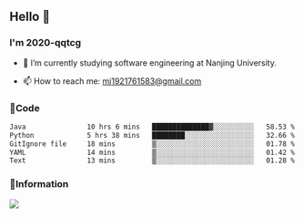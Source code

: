 ## Hello 👋


### I'm 2020-qqtcg

- 🔭 I’m currently studying software engineering at Nanjing University. 
<!-- - 🌱 I’m currently learning MLsys and -->
<!-- - 👯 I’m looking to collaborate on ... -->
<!-- - 🤔 I’m looking for help with ... -->
<!-- - 💬 Ask me about ... -->
- 📫 How to reach me: mj1921761583@gmail.com
<!-- - 😄 Pronouns: ... -->
<!-- - ⚡ Fun fact: ... -->

### 🌱Code
<!--START_SECTION:waka-->

```txt
Java               10 hrs 6 mins   ██████████████▓░░░░░░░░░░   58.53 %
Python             5 hrs 38 mins   ████████░░░░░░░░░░░░░░░░░   32.66 %
GitIgnore file     18 mins         ▒░░░░░░░░░░░░░░░░░░░░░░░░   01.78 %
YAML               14 mins         ▒░░░░░░░░░░░░░░░░░░░░░░░░   01.42 %
Text               13 mins         ▒░░░░░░░░░░░░░░░░░░░░░░░░   01.28 %
```

<!--END_SECTION:waka-->

### 💬Information
![](https://github-readme-stats.vercel.app/api?username=2020-qqtcg&theme=buefy&hide_border=false)


<!-- <div align="center"> <img src="https://github-readme-activity-graph.vercel.app/graph?username=2020-qqtcg&theme=minimal" /> </div> -->


